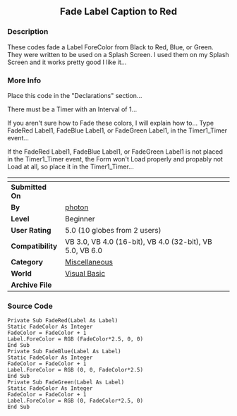 ﻿<div align="center">

## Fade Label Caption to Red


</div>

### Description

These codes fade a Label ForeColor from Black to Red, Blue, or Green. They were written to be used on a Splash Screen. I used them on my Splash Screen and it works pretty good I like it...
 
### More Info
 
Place this code in the "Declarations" section...

There must be a Timer with an Interval of 1...

If you aren't sure how to Fade these colors, I will explain how to... Type FadeRed Label1, FadeBlue Label1, or FadeGreen Label1, in the Timer1_Timer event...

If the FadeRed Label1, FadeBlue Label1, or FadeGreen Label1 is not placed in the Timer1_Timer event, the Form won't Load properly and propably not Load at all, so place it in the Timer1_Timer...


<span>             |<span>
---                |---
**Submitted On**   |
**By**             |[photon](https://github.com/Planet-Source-Code/PSCIndex/blob/master/ByAuthor/photon.md)
**Level**          |Beginner
**User Rating**    |5.0 (10 globes from 2 users)
**Compatibility**  |VB 3\.0, VB 4\.0 \(16\-bit\), VB 4\.0 \(32\-bit\), VB 5\.0, VB 6\.0
**Category**       |[Miscellaneous](https://github.com/Planet-Source-Code/PSCIndex/blob/master/ByCategory/miscellaneous__1-1.md)
**World**          |[Visual Basic](https://github.com/Planet-Source-Code/PSCIndex/blob/master/ByWorld/visual-basic.md)
**Archive File**   |[](https://github.com/Planet-Source-Code/photon-fade-label-caption-to-red__1-10222/archive/master.zip)





### Source Code

```
Private Sub FadeRed(Label As Label)
Static FadeColor As Integer
FadeColor = FadeColor + 1
Label.ForeColor = RGB (FadeColor*2.5, 0, 0)
End Sub
Private Sub FadeBlue(Label As Label)
Static FadeColor As Integer
FadeColor = FadeColor + 1
Label.ForeColor = RGB (0, 0, FadeColor*2.5)
End Sub
Private Sub FadeGreen(Label As Label)
Static FadeColor As Integer
FadeColor = FadeColor + 1
Label.ForeColor = RGB (0, FadeColor*2.5, 0)
End Sub
```

